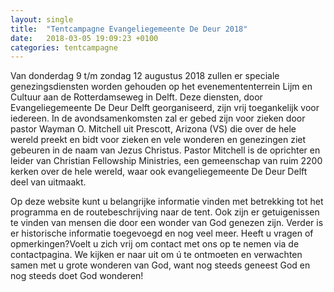 ```yaml
---
layout: single
title:  "Tentcampagne Evangeliegemeente De Deur 2018"
date:   2018-03-05 19:09:23 +0100
categories: tentcampagne
---
```

Van donderdag 9 t/m zondag 12 augustus 2018 zullen er speciale genezingsdiensten worden gehouden op het evenemententerrein Lijm en Cultuur aan de Rotterdamseweg in Delft. Deze diensten, door Evangeliegemeente De Deur Delft georganiseerd, zijn vrij toegankelijk voor iedereen. In de avondsamenkomsten zal er gebed zijn voor zieken door pastor Wayman O. Mitchell uit Prescott, Arizona (VS) die over de hele wereld preekt en bidt voor zieken en vele wonderen en genezingen ziet gebeuren in de naam van Jezus Christus. Pastor Mitchell is de oprichter en leider van Christian Fellowship Ministries, een gemeenschap van ruim 2200 kerken over de hele wereld, waar ook evangeliegemeente De Deur Delft deel van uitmaakt.

Op deze website kunt u belangrijke informatie vinden met betrekking tot het programma en de routebeschrijving naar de tent. Ook zijn er getuigenissen te vinden van mensen die door een wonder van God genezen zijn. Verder is er historische informatie toegevoegd en nog veel meer. Heeft u vragen of opmerkingen?Voelt u zich vrij om contact met ons op te nemen via de contactpagina. We kijken er naar uit om ú te ontmoeten en verwachten samen met u grote wonderen van God, want nog steeds geneest God en nog steeds doet God wonderen!